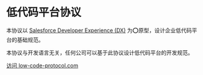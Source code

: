 # 低代码平台协议

本协议以 [Salesforce Developer Experience (DX)](https://developer.salesforce.com/developer-centers/developer-experience) 为⭕原型，设计企业低代码平台的基础规范。

本协议与开发语言无关，任何公司可以基于此协议设计低代码平台的开发规范。

[访问 low-code-protocol.com](https://low-code-protocol.com)
